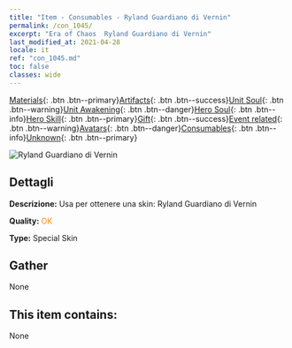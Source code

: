 ```yaml
---
title: "Item - Consumables - Ryland Guardiano di Vernin"
permalink: /con_1045/
excerpt: "Era of Chaos  Ryland Guardiano di Vernin"
last_modified_at: 2021-04-28
locale: it
ref: "con_1045.md"
toc: false
classes: wide
---
```

 [Materials](/ItemsIT/){: .btn .btn--primary}[Artifacts](/ItemsIT/Artifacts/){: .btn .btn--success}[Unit Soul](/ItemsIT/UnitSoul/){: .btn .btn--warning}[Unit Awakening](/ItemsIT/UnitAwakening/){: .btn .btn--danger}[Hero Soul](/ItemsIT/HeroSoul/){: .btn .btn--info}[Hero Skill](/ItemsIT/HeroSkill/){: .btn .btn--primary}[Gift](/ItemsIT/Gift/){: .btn .btn--success}[Event related](/ItemsIT/Events/){: .btn .btn--warning}[Avatars](/ItemsIT/Avatars/){: .btn .btn--danger}[Consumables](/ItemsIT/Consumables/){: .btn .btn--info}[Unknown](/ItemsIT/Unknown/){: .btn .btn--primary}

 ![Ryland Guardiano di Vernin](/images/h/h_Ryland4.jpg)

## Dettagli
 **Descrizione:** Usa per ottenere una skin: Ryland Guardiano di Vernin

 **Quality:** <span style="color: #FF8C00">OK</span>

 **Type:** Special Skin

## Gather

  None

## This item contains:

  None

